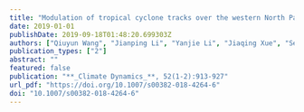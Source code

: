 ```yaml
---
title: "Modulation of tropical cyclone tracks over the western North Pacific by intra-seasonal Indo-western Pacific convection oscillation during the boreal extended summer"
date: 2019-01-01
publishDate: 2019-09-18T01:48:20.699303Z
authors: ["Qiuyun Wang", "Jianping Li", "Yanjie Li", "Jiaqing Xue", "Sen Zhao", "Yidan Xu", "Yuehong Wang", "Yazhou Zhang", "Di Dong", "Jingwen Zhang"]
publication_types: ["2"]
abstract: ""
featured: false
publication: "**_Climate Dynamics_**, 52(1-2):913-927"
url_pdf: "https://doi.org/10.1007/s00382-018-4264-6"
doi: "10.1007/s00382-018-4264-6"
---
```


